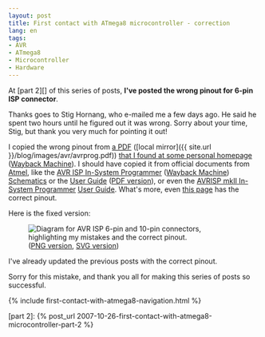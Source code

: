 ```yaml
---
layout: post
title: First contact with ATmega8 microcontroller - correction
lang: en
tags:
- AVR
- ATmega8
- Microcontroller
- Hardware
---
```


At [part 2][] of this series of posts, **I've posted the wrong pinout for 6-pin ISP connector**.


Thanks goes to Stig Hornang, who e-mailed me a few days ago. He said he spent two hours until he figured out it was wrong. Sorry about your time, Stig, but thank you very much for pointing it out!

I copied the wrong pinout from [a PDF](http://eds.dyndns.org:81/~ircjunk/avr/programmer/avrprog.pdf) ([local mirror]({{ site.url }}/blog/images/avr/avrprog.pdf)) [that I found at some personal homepage](http://eds.dyndns.org:81/~ircjunk/avr/avrstarter/avrstarter.html) ([Wayback Machine](http://web.archive.org/web/20071229042911/http://eds.dyndns.org:81/~ircjunk/avr/avrstarter/avrstarter.html)). I should have copied it from official documents from [Atmel](http://www.atmel.com/), like the [AVR ISP In-System Programmer](http://www.atmel.com/dyn/Products/tools_card.asp?tool_id=2726) ([Wayback Machine](http://web.archive.org/web/20081203011048/http://www.atmel.com/dyn/Products/tools_card.asp?tool_id=2726)) [Schematics](http://www.atmel.com/dyn/resources/prod_documents/Avrisp_Sch.pdf) or the [User Guide](http://www.atmel.com/dyn/resources/prod_documents/AVRISP.chm) ([PDF version](http://www.equinox-tech.com/downloads/atmel/avr%20tools/avrisp/AVRISP_User_Guide.pdf)), or even the [AVRISP mkII In-System Programmer](http://www.atmel.com/tools/AVRISPMKII.aspx) [User Guide](http://www.atmel.no/webdoc/avrispmkii/avrispmkii.section.zgf_vsd_lc.html). What's more, even [this page](http://elm-chan.org/works/avrx/report_e.html) has the correct pinout.

Here is the fixed version:

<figure class="singleimage">
<img src="{{ site.url }}/blog/images/avr/AVR-ISP-connectors-whatwaswrong.png" alt="Diagram for AVR ISP 6-pin and 10-pin connectors, highlighting my mistakes and the correct pinout.">
<figcaption>
(<a href="{{ site.url }}/blog/images/avr/AVR-ISP-connectors-whatwaswrong-hi.png">PNG version</a>,
<a href="{{ site.url }}/blog/images/avr/AVR-ISP-connectors-whatwaswrong.svg">SVG version</a>)
</figcaption>
</figure>

I've already updated the previous posts with the correct pinout.

Sorry for this mistake, and thank you all for making this series of posts so successful.

{% include first-contact-with-atmega8-navigation.html %}

[part 2]: {% post_url 2007-10-26-first-contact-with-atmega8-microcontroller-part-2 %}

